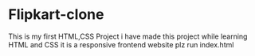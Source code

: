 # Flipkart-clone
This is my first HTML,CSS Project 
i have made this project while learning HTML and CSS 
it is a responsive frontend website 
plz run index.html 
